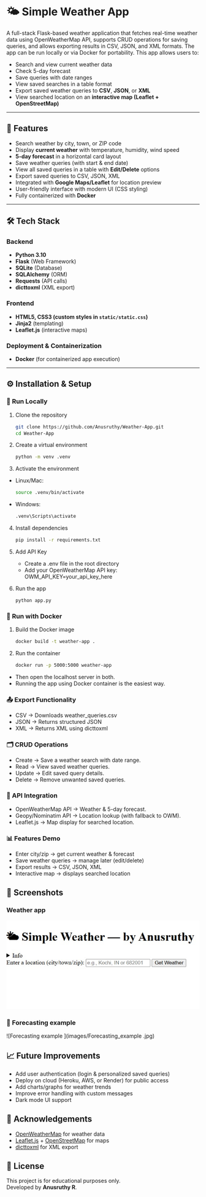 # 🌤 Simple Weather App  

A full-stack Flask-based weather application that fetches real-time weather data using OpenWeatherMap API, supports CRUD operations for saving queries, and allows exporting results in CSV, JSON, and XML formats.
The app can be run locally or via Docker for portability.
This app allows users to:  
- Search and view current weather data 
- Check 5-day forecast 
- Save queries with date ranges  
- View saved searches in a table format   
- Export saved weather queries to **CSV**, **JSON**, or **XML**   
- View searched location on an **interactive map (Leaflet + OpenStreetMap)**   

---

## 🚀 Features  
- Search weather by city, town, or ZIP code  
- Display **current weather** with temperature, humidity, wind speed  
- **5-day forecast** in a horizontal card layout  
- Save weather queries (with start & end date)  
- View all saved queries in a table with **Edit/Delete** options  
- Export saved queries to CSV, JSON, XML  
- Integrated with **Google Maps/Leaflet** for location preview  
- User-friendly interface with modern UI (CSS styling)  
- Fully containerized with **Docker**  

---

## 🛠️ Tech Stack  

### Backend  
- **Python 3.10**  
- **Flask** (Web Framework)  
- **SQLite** (Database)  
- **SQLAlchemy** (ORM)  
- **Requests** (API calls)  
- **dicttoxml** (XML export)  

### Frontend  
- **HTML5, CSS3 (custom styles in `static/static.css`)**  
- **Jinja2** (templating)  
- **Leaflet.js** (interactive maps)  

### Deployment & Containerization  
- **Docker** (for containerized app execution)  

---

## ⚙️ Installation & Setup  

### 🔹 Run Locally  
1. Clone the repository  
   ```bash
   git clone https://github.com/Anusruthy/Weather-App.git
   cd Weather-App
   ```

2. Create a virtual environment
   ```bash
   python -m venv .venv
   ```

3. Activate the environment
- Linux/Mac:
   ```bash
   source .venv/bin/activate
   ```
- Windows:
  ```bash
  .venv\Scripts\activate
  ```

4. Install dependencies
   ```bash
   pip install -r requirements.txt
   ```

5. Add API Key
   - Create a .env file in the root directory
   - Add your OpenWeatherMap API key:
       OWM_API_KEY=your_api_key_here

6. Run the app
   ```bash
   python app.py
   ```

### 🐳 Run with Docker
1. Build the Docker image
   ```bash
   docker build -t weather-app .
   ```

2. Run the container
   ```bash
   docker run -p 5000:5000 weather-app
   ```
- Then open the localhost server in both.
- Running the app using Docker container is the easiest way.


### 📤 Export Functionality
- CSV → Downloads weather_queries.csv
- JSON → Returns structured JSON
- XML → Returns XML using dicttoxml


### 🗂️ CRUD Operations
- Create → Save a weather search with date range.
- Read → View saved weather queries.
- Update → Edit saved query details.
- Delete → Remove unwanted saved queries.


### 🔑 API Integration
- OpenWeatherMap API → Weather & 5-day forecast.
- Geopy/Nominatim API → Location lookup (with fallback to OWM).
- Leaflet.js → Map display for searched location.


### 📊 Features Demo
- Enter city/zip → get current weather & forecast
- Save weather queries → manage later (edit/delete)
- Export results → CSV, JSON, XML
- Interactive map → displays searched location


## 📸 Screenshots  

### Weather app
![Weather App](images/Weather_app.jpg)  

### 💾 Forecasting example 
![Forecasting example ](images/Forecasting_example .jpg)  


## 📈 Future Improvements  
- Add user authentication (login & personalized saved queries)  
- Deploy on cloud (Heroku, AWS, or Render) for public access  
- Add charts/graphs for weather trends  
- Improve error handling with custom messages  
- Dark mode UI support  


## 🙌 Acknowledgements  
- [OpenWeatherMap](https://openweathermap.org/) for weather data  
- [Leaflet.js](https://leafletjs.com/) + [OpenStreetMap](https://www.openstreetmap.org/) for maps  
- [dicttoxml](https://github.com/quandyfactory/dicttoxml) for XML export  


## 📜 License  
This project is for educational purposes only.  
Developed by **Anusruthy R**.  






